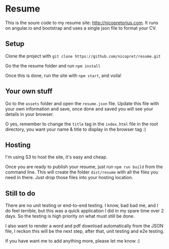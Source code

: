 # Resume

This is the soure code to my resume site: http://nicopretorius.com. It runs on angular.io and bootstrap and uses a single json file to format your CV.

## Setup

Clone the project with `git clone https://github.com/nicopret/resume.git`

Go the the resume folder and run `npm install`

Once this is done, run the site with `npm start`, and voila!

## Your own stuff

Go to the `assets` folder and open the `resume.json` file. Update this file with your own information and save, once done and saved you will see your details in your browser.

O yes, remember to change the `title` tag in the `index.html` file in the root directory, you want your name & title to display in the browser tag :)

## Hosting

I'm using S3 to host the site, it's easy and cheap.

Once you are ready to publish your resume, just run `npm run build` from the command line. This will create the folder `dist/resume` with all the files you need in there. Just drop those files into your hosting location.

## Still to do

There are no unit testing or end-to-end testing. I know, bad bad me, and I do feel terrible, but this was a quick application I did in my spare time over 2 days. So the testing is high priority on what must still be done.

I also want to render a word and pdf download automatically from the JSON file, I reckon this will be the next step, after that, unit testing and e2e testing.

If you have want me to add anything more, please let me know :)